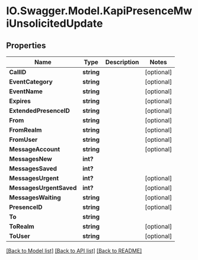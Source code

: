 # IO.Swagger.Model.KapiPresenceMwiUnsolicitedUpdate
## Properties

Name | Type | Description | Notes
------------ | ------------- | ------------- | -------------
**CallID** | **string** |  | [optional] 
**EventCategory** | **string** |  | [optional] 
**EventName** | **string** |  | [optional] 
**Expires** | **string** |  | [optional] 
**ExtendedPresenceID** | **string** |  | [optional] 
**From** | **string** |  | [optional] 
**FromRealm** | **string** |  | [optional] 
**FromUser** | **string** |  | [optional] 
**MessageAccount** | **string** |  | [optional] 
**MessagesNew** | **int?** |  | 
**MessagesSaved** | **int?** |  | 
**MessagesUrgent** | **int?** |  | [optional] 
**MessagesUrgentSaved** | **int?** |  | [optional] 
**MessagesWaiting** | **string** |  | [optional] 
**PresenceID** | **string** |  | [optional] 
**To** | **string** |  | 
**ToRealm** | **string** |  | [optional] 
**ToUser** | **string** |  | [optional] 

[[Back to Model list]](../README.md#documentation-for-models) [[Back to API list]](../README.md#documentation-for-api-endpoints) [[Back to README]](../README.md)

